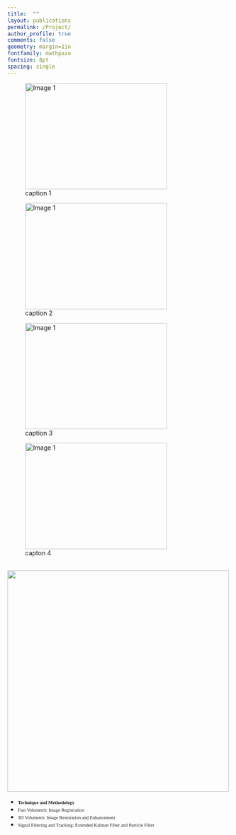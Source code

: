 ```yaml
---
title:  ""
layout: publications
permalink: /Project/
author_profile: true
comments: false
geometry: margin=1in
fontfamily: mathpazo
fontsize: 8pt
spacing: single
---
```


<aside class="figures">
<figure>
<img src=src="https://raw.githubusercontent.com/jzw0025/jzw0025.github.io/main/_imgs/meter.gif" width=320 height=240 alt="Image 1">
<figcaption>caption 1</figcaption>
</figure>

<figure>
<img src=src="https://raw.githubusercontent.com/jzw0025/jzw0025.github.io/main/_imgs/meter.gif" width=320 height=240 alt="Image 1">
<figcaption>caption 2</figcaption>
</figure>

<figure>
<img src=src="https://raw.githubusercontent.com/jzw0025/jzw0025.github.io/main/_imgs/meter.gif" width=320 height=240 alt="Image 1">
<figcaption>caption 3</figcaption>
</figure>

<figure>
<img src=src="https://raw.githubusercontent.com/jzw0025/jzw0025.github.io/main/_imgs/meter.gif" width=320 height=240 alt="Image 1">
<figcaption>capton 4</figcaption>
</figure>
</aside>


<p> &nbsp; &nbsp; &nbsp; &nbsp; <img src="https://raw.githubusercontent.com/jzw0025/jzw0025.github.io/main/_imgs/meter.gif" width="500"> </p>

- <span style="font-family:Times New Roman; font-size:0.75em;"> <b>Technique and Methodology</b> </span>
- <span style="font-family:Times New Roman; font-size:0.75em;"> Fast Volumetric Image Registration </span>
- <span style="font-family:Times New Roman; font-size:0.75em;"> 3D Volumetric Image Restoration and Enhancement </span>
- <span style="font-family:Times New Roman; font-size:0.75em;"> Signal Filtering and Tracking: Extended Kalman Filter and Particle Filter </span>


